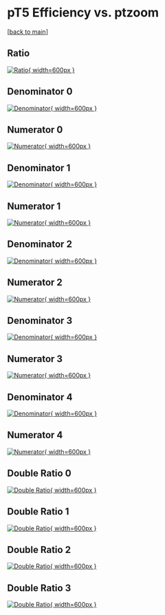 # pT5 Efficiency vs. ptzoom

[[back to main](./)]



## Ratio

[![Ratio](../mtv/var/pT5_loweta_0_1_eff_ptzoom.png){ width=600px }](../mtv/var/pT5_loweta_0_1_eff_ptzoom.pdf)

## Denominator 0

[![Denominator](../mtv/den/pT5_loweta_0_1_eff_ptzoom_den0.png){ width=600px }](../mtv/den/pT5_loweta_0_1_eff_ptzoom_den0.pdf)

## Numerator 0

[![Numerator](../mtv/num/pT5_loweta_0_1_eff_ptzoom_num0.png){ width=600px }](../mtv/num/pT5_loweta_0_1_eff_ptzoom_num0.pdf)

## Denominator 1

[![Denominator](../mtv/den/pT5_loweta_0_1_eff_ptzoom_den1.png){ width=600px }](../mtv/den/pT5_loweta_0_1_eff_ptzoom_den1.pdf)

## Numerator 1

[![Numerator](../mtv/num/pT5_loweta_0_1_eff_ptzoom_num1.png){ width=600px }](../mtv/num/pT5_loweta_0_1_eff_ptzoom_num1.pdf)

## Denominator 2

[![Denominator](../mtv/den/pT5_loweta_0_1_eff_ptzoom_den2.png){ width=600px }](../mtv/den/pT5_loweta_0_1_eff_ptzoom_den2.pdf)

## Numerator 2

[![Numerator](../mtv/num/pT5_loweta_0_1_eff_ptzoom_num2.png){ width=600px }](../mtv/num/pT5_loweta_0_1_eff_ptzoom_num2.pdf)

## Denominator 3

[![Denominator](../mtv/den/pT5_loweta_0_1_eff_ptzoom_den3.png){ width=600px }](../mtv/den/pT5_loweta_0_1_eff_ptzoom_den3.pdf)

## Numerator 3

[![Numerator](../mtv/num/pT5_loweta_0_1_eff_ptzoom_num3.png){ width=600px }](../mtv/num/pT5_loweta_0_1_eff_ptzoom_num3.pdf)

## Denominator 4

[![Denominator](../mtv/den/pT5_loweta_0_1_eff_ptzoom_den4.png){ width=600px }](../mtv/den/pT5_loweta_0_1_eff_ptzoom_den4.pdf)

## Numerator 4

[![Numerator](../mtv/num/pT5_loweta_0_1_eff_ptzoom_num4.png){ width=600px }](../mtv/num/pT5_loweta_0_1_eff_ptzoom_num4.pdf)

## Double Ratio 0

[![Double Ratio](../mtv/ratio/pT5_loweta_0_1_eff_ptzoom_ratio0.png){ width=600px }](../mtv/ratio/pT5_loweta_0_1_eff_ptzoom_ratio0.pdf)

## Double Ratio 1

[![Double Ratio](../mtv/ratio/pT5_loweta_0_1_eff_ptzoom_ratio1.png){ width=600px }](../mtv/ratio/pT5_loweta_0_1_eff_ptzoom_ratio1.pdf)

## Double Ratio 2

[![Double Ratio](../mtv/ratio/pT5_loweta_0_1_eff_ptzoom_ratio2.png){ width=600px }](../mtv/ratio/pT5_loweta_0_1_eff_ptzoom_ratio2.pdf)

## Double Ratio 3

[![Double Ratio](../mtv/ratio/pT5_loweta_0_1_eff_ptzoom_ratio3.png){ width=600px }](../mtv/ratio/pT5_loweta_0_1_eff_ptzoom_ratio3.pdf)

